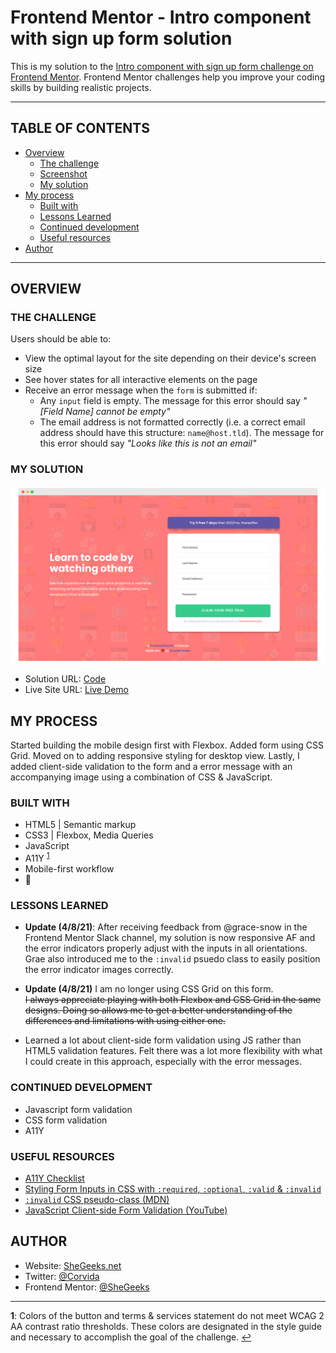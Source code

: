 # Frontend Mentor - Intro component with sign up form solution

This is my solution to the [Intro component with sign up form challenge on Frontend Mentor](https://www.frontendmentor.io/challenges/intro-component-with-signup-form-5cf91bd49edda32581d28fd1). Frontend Mentor challenges help you improve your coding skills by building realistic projects.

--------

## TABLE OF CONTENTS

- [Overview](#overview)
  - [The challenge](#the-challenge)
  - [Screenshot](#screenshot)
  - [My solution](#my-solution)
- [My process](#my-process)
  - [Built with](#built-with)
  - [Lessons Learned](#lessons-learned)
  - [Continued development](#continued-development)
  - [Useful resources](#useful-resources)
- [Author](#author)

---

## OVERVIEW

### THE CHALLENGE

Users should be able to:

- View the optimal layout for the site depending on their device's screen size
- See hover states for all interactive elements on the page
- Receive an error message when the `form` is submitted if:
  - Any `input` field is empty. The message for this error should say *"[Field Name] cannot be empty"*
  - The email address is not formatted correctly (i.e. a correct email address should have this structure: `name@host.tld`). The message for this error should say *"Looks like this is not an email"*

### MY SOLUTION

![Survey Form Screenshot](screenshot.png)

- Solution URL: [Code](https://github.com/SheGeeks/Frontend-Mentor-Projects/tree/Frontend-Mentor-Projects/Signup%20Form)
- Live Site URL: [Live Demo](https://shegeeks.github.io/Frontend-Mentor-Projects/Signup%20Form/)

## MY PROCESS

Started building the mobile design first with Flexbox. Added form using CSS Grid. Moved on to adding responsive styling for desktop view. Lastly, I added client-side validation to the form and a error message with an accompanying image using a combination of CSS & JavaScript.

### BUILT WITH

- HTML5 | Semantic markup
- CSS3 | Flexbox, Media Queries
- JavaScript
- A11Y <sup id="a1">[1](#fn1)</sup>
- Mobile-first workflow
- 💝

### LESSONS LEARNED

 - **Update (4/8/21)**: After receiving feedback from @grace-snow in the Frontend Mentor Slack channel, my solution is now responsive AF and the error indicators properly adjust with the inputs in all orientations. Grae also introduced me to the `:invalid` psuedo class to easily position the error indicator images correctly.

-  **Update (4/8/21)** I am no longer using CSS Grid on this form. <br>~~I always appreciate playing with both Flexbox and CSS Grid in the same designs. Doing so allows me to get a better understanding of the differences and limitations with using either one.~~

- Learned a lot about client-side form validation using JS rather than HTML5 validation features. Felt there was a lot more flexibility with what I could create in this approach, especially with the error messages.

### CONTINUED DEVELOPMENT

- Javascript form validation
- CSS form validation
- A11Y

### USEFUL RESOURCES

- [A11Y Checklist](https://www.a11yproject.com/checklist/)
- [Styling Form Inputs in CSS with `:required`, `:optional`, `:valid` & `:invalid`](https://www.digitalocean.com/community/tutorials/css-styling-form-input-validity)
- [`:invalid` CSS pseudo-class (MDN)](https://developer.mozilla.org/en-US/docs/Web/CSS/:invalid)
- [JavaScript Client-side Form Validation (YouTube)](https://www.youtube.com/watch?v=rsd4FNGTRBw)

## AUTHOR
- Website: [SheGeeks.net](https://shegeeks.net)
- Twitter: [@Corvida](https://www.twitter.com/corvida)
- Frontend Mentor: [@SheGeeks](https://www.frontendmentor.io/profile/shegeeks)

---
<b><a id="fn1">1</a></b>: Colors of the button and terms & services statement do not meet WCAG 2 AA contrast ratio thresholds. These colors are designated in the style guide and necessary to accomplish the goal of the challenge. [↩](#a1)